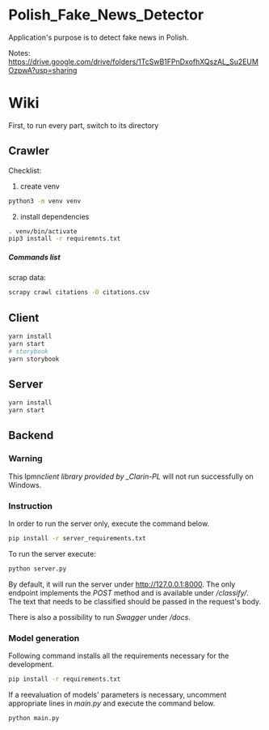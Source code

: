 # Polish_Fake_News_Detector

Application's purpose is to detect fake news in Polish.

Notes: https://drive.google.com/drive/folders/1TcSwB1FPnDxofhXQszAL_Su2EUMOzpwA?usp=sharing

# Wiki

First, to run every part, switch to its directory

## Crawler

Checklist:

1. create venv

```bash
python3 -m venv venv
```

2. install dependencies

```bash
. venv/bin/activate
pip3 install -r requiremnts.txt
```

##### Commands list

scrap data:

```bash
scrapy crawl citations -O citations.csv
```

## Client

```bash
yarn install
yarn start
# storybook
yarn storybook
```

## Server

```bash
yarn install
yarn start
```

## Backend

### Warning

This lpmn*client library provided by \_Clarin-PL* will not run successfully on Windows.

### Instruction

In order to run the server only, execute the command below.

```bash
pip install -r server_requirements.txt
```

To run the server execute:

```bash
python server.py
```

By default, it will run the server under http://127.0.0.1:8000. The only endpoint implements the _POST_ method and is
available under _/classify/_. The text that needs to be classified should be passed in the request's body.

There is also a possibility to run _Swagger_ under _/docs_.

### Model generation

Following command installs all the requirements necessary for the development.

```bash
pip install -r requirements.txt
```

If a reevaluation of models' parameters is necessary, uncomment appropriate lines in _main.py_ and execute the command
below.

```bash
python main.py
```
